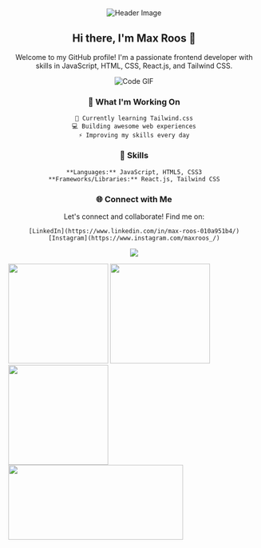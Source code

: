 # 

<div align="center">
  <img src="header.png" alt="Header Image">

  ## Hi there, I'm Max Roos 👋

  <p>Welcome to my GitHub profile! I'm a passionate frontend developer with skills in JavaScript, HTML, CSS, React.js, and Tailwind CSS.</p>

  <img src="code.gif" alt="Code GIF">

  ### 🚀 What I'm Working On

    🌱 Currently learning Tailwind.css
    💻 Building awesome web experiences
    ⚡️ Improving my skills every day

  ### 💼 Skills

    **Languages:** JavaScript, HTML5, CSS3
    **Frameworks/Libraries:** React.js, Tailwind CSS

  ### 🌐 Connect with Me

  Let's connect and collaborate! Find me on:
  
    [LinkedIn](https://www.linkedin.com/in/max-roos-010a951b4/)
    [Instagram](https://www.instagram.com/maxroos_/)

  ![](https://komarev.com/ghpvc/?username=MaxRoos04&color=green)

</div>

<img src="https://pluralsight2.imgix.net/paths/images/javascript-542e10ea6e.png" width="200" height="200" /> 
<img src="https://cdn.pixabay.com/photo/2017/08/05/11/16/logo-2582748_640.png" width="200" height="200" />
<img src="https://cdn.pixabay.com/photo/2017/08/05/11/16/logo-2582747_1280.png" width="200" height="200" />
<img src="https://camo.githubusercontent.com/6433ae2acf0465f470f2ddb9b058d866ce2d4fc96b894954f882c2075f22981f/68747470733a2f2f696d6167652e6962622e636f2f695748724b6e2f72656163745f6e61746976655f7461696c77696e642e706e67" width="350" height="150" />

